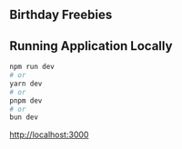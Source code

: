 ## Birthday Freebies

## Running Application Locally

```bash
npm run dev
# or
yarn dev
# or
pnpm dev
# or
bun dev
```

[http://localhost:3000](http://localhost:3000)

